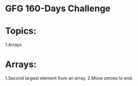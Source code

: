 <h1>GFG 160-Days Challenge</h1>
<h1> Topics:</h1>
1.Arrays
<h1>Arrays:</h1>
  1.Second largest element from an array.
  2.Move zeroes to end.
